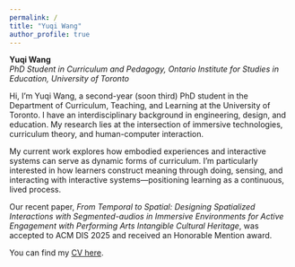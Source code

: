 ```yaml
---
permalink: /
title: "Yuqi Wang"
author_profile: true
---
```


**Yuqi Wang**  
_PhD Student in Curriculum and Pedagogy, Ontario Institute for Studies in Education, University of Toronto_


Hi, I’m Yuqi Wang, a second-year (soon third) PhD student in the Department of Curriculum, Teaching, and Learning at the University of Toronto. I have an interdisciplinary background in engineering, design, and education. My research lies at the intersection of immersive technologies, curriculum theory, and human-computer interaction.

My current work explores how embodied experiences and interactive systems can serve as dynamic forms of curriculum. I’m particularly interested in how learners construct meaning through doing, sensing, and interacting with interactive systems—positioning learning as a continuous, lived process.

Our recent paper, *From Temporal to Spatial: Designing Spatialized Interactions with Segmented-audios in Immersive Environments for Active Engagement with Performing Arts Intangible Cultural Heritage*, was accepted to ACM DIS 2025 and received an Honorable Mention award.

You can find my [CV here](files/CV_YuqiWang.pdf).


